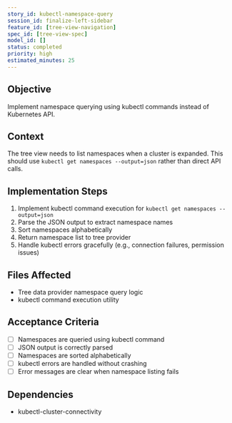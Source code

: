 ```yaml
---
story_id: kubectl-namespace-query
session_id: finalize-left-sidebar
feature_id: [tree-view-navigation]
spec_id: [tree-view-spec]
model_id: []
status: completed
priority: high
estimated_minutes: 25
---
```


## Objective
Implement namespace querying using kubectl commands instead of Kubernetes API.

## Context
The tree view needs to list namespaces when a cluster is expanded. This should use `kubectl get namespaces --output=json` rather than direct API calls.

## Implementation Steps
1. Implement kubectl command execution for `kubectl get namespaces --output=json`
2. Parse the JSON output to extract namespace names
3. Sort namespaces alphabetically
4. Return namespace list to tree provider
5. Handle kubectl errors gracefully (e.g., connection failures, permission issues)

## Files Affected
- Tree data provider namespace query logic
- kubectl command execution utility

## Acceptance Criteria
- [ ] Namespaces are queried using kubectl command
- [ ] JSON output is correctly parsed
- [ ] Namespaces are sorted alphabetically
- [ ] kubectl errors are handled without crashing
- [ ] Error messages are clear when namespace listing fails

## Dependencies
- kubectl-cluster-connectivity

